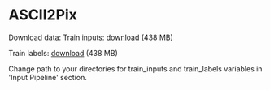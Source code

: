 # ASCII2Pix
Download data:
  Train inputs: [download](https://drive.google.com/file/d/1TZs07OYcsyddnGTC8bKsfYmju70ZVmNn/view?usp=sharing) (438 MB)
  
  Train labels: [download](https://drive.google.com/file/d/1kBaINEDWxaTWUO0TURXDhRvwnlnpleCx/view?usp=sharing) (438 MB)
  
 Change path to your directories for train_inputs and train_labels variables in 'Input Pipeline' section.
